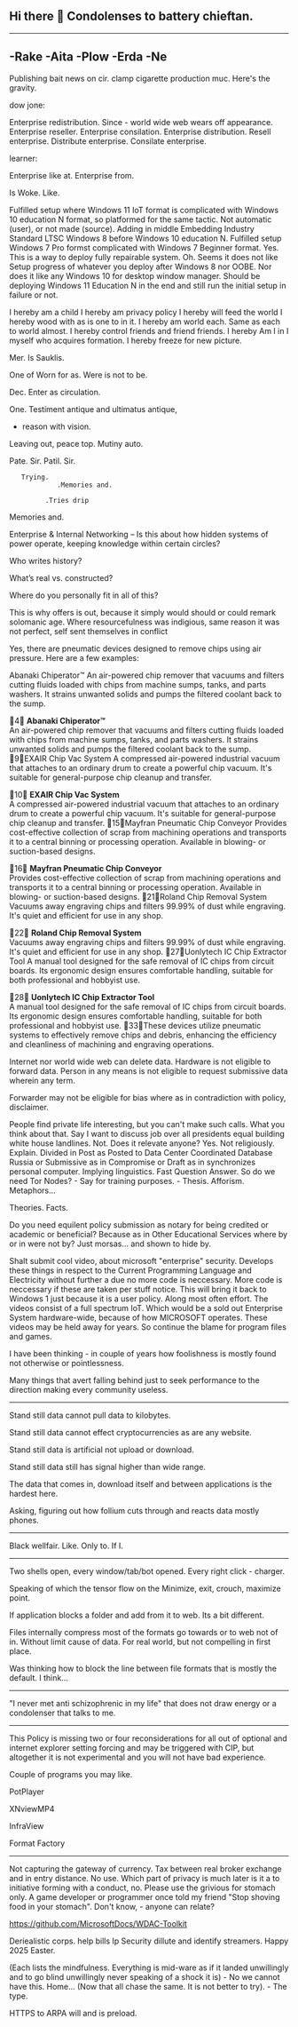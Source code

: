 ## Hi there 👋  Condolenses to battery chieftan.
------
-Rake
-Aita
-Plow
-Erda
-Ne
------
Publishing bait news on cir. clamp cigarette production muc.
Here's the gravity.

dow jone:

  Enterprise redistribution. 
Since - world wide web wears off appearance.
 Enterprise reseller.
Enterprise consilation.
Enterprise distribution.
 Resell enterprise.
Distribute enterprise.
Consilate enterprise.

learner:

Enterprise like at.
Enterprise from.


Is Woke.
                  Like.

 Fulfilled setup where Windows 11 IoT format is complicated with Windows 10 education N format, so platformed for the same tactic.
  Not automatic (user), or not made (source).
Adding in middle Embedding Industry Standard LTSC Windows 8 before Windows 10 education N.
 Fulfilled setup Windows 7 Pro formst complicated with Windows 7 Beginner format.
  Yes. This is a way to deploy fully repairable system.
Oh. Seems it does not like Setup progress of whatever you deploy after Windows 8 nor OOBE. Nor does it like any Windows 10 for desktop window manager. Should be deploying Windows 11 Education N in the end and still run the initial setup in failure or not.

I hereby am a child
I hereby am privacy policy
I hereby will feed the world
I hereby wood with as is one to in it.
I hereby am world  each. Same as each to world almost.
I hereby control friends and friend friends.
I hereby Am I in I myself who acquires formation.
I hereby freeze for new picture.


Mer.
Is Sauklis.

One of Worn for as.
Were is not to be.

Dec.
Enter as circulation.

One.
Testiment antique and ultimatus antique,
 - reason with vision.

Leaving out, peace top.
Mutiny auto.

Pate. Sir.
Patil. Sir.

       Trying.
                .Memories and.

             .Tries drip 


Memories and.


Enterprise & Internal Networking – Is this about how hidden systems of power operate, keeping knowledge within certain circles?

Who writes history?

What’s real vs. constructed?

Where do you personally fit in all of this?







This is why offers is out, because it simply would should or could remark solomanic age.
Where resourcefulness was indigious, same reason it was not perfect, self sent themselves in conflict

Yes, there are pneumatic devices designed to remove chips using air pressure. Here are a few examples:

Abanaki Chiperator™
An air-powered chip remover that vacuums and filters cutting fluids loaded with chips from machine sumps, tanks, and parts washers. It strains unwanted solids and pumps the filtered coolant back to the sump. 

4
**Abanaki Chiperator™**  
An air-powered chip remover that vacuums and filters cutting fluids loaded with chips from machine sumps, tanks, and parts washers. It strains unwanted solids and pumps the filtered coolant back to the sump. 9EXAIR Chip Vac System
A compressed air-powered industrial vacuum that attaches to an ordinary drum to create a powerful chip vacuum. It's suitable for general-purpose chip cleanup and transfer. 

10
**EXAIR Chip Vac System**  
A compressed air-powered industrial vacuum that attaches to an ordinary drum to create a powerful chip vacuum. It's suitable for general-purpose chip cleanup and transfer. 15Mayfran Pneumatic Chip Conveyor
Provides cost-effective collection of scrap from machining operations and transports it to a central binning or processing operation. Available in blowing- or suction-based designs. 

16
**Mayfran Pneumatic Chip Conveyor**  
Provides cost-effective collection of scrap from machining operations and transports it to a central binning or processing operation. Available in blowing- or suction-based designs. 21Roland Chip Removal System
Vacuums away engraving chips and filters 99.99% of dust while engraving. It's quiet and efficient for use in any shop. 

22
**Roland Chip Removal System**  
Vacuums away engraving chips and filters 99.99% of dust while engraving. It's quiet and efficient for use in any shop. 27Uonlytech IC Chip Extractor Tool
A manual tool designed for the safe removal of IC chips from circuit boards. Its ergonomic design ensures comfortable handling, suitable for both professional and hobbyist use. 

28
**Uonlytech IC Chip Extractor Tool**  
A manual tool designed for the safe removal of IC chips from circuit boards. Its ergonomic design ensures comfortable handling, suitable for both professional and hobbyist use. 33These devices utilize pneumatic systems to effectively remove chips and debris, enhancing the efficiency and cleanliness of machining and engraving operations.

Internet nor world wide web can delete data.
Hardware is not eligible to forward data.
Person in any means is not eligible to request submissive data wherein any term.

Forwarder may not be eligible for bias where as in contradiction with policy, disclaimer.

  People find private life interesting, but you can't make such calls. What you think about that. 
Say I want to discuss job over all presidents equal building white house landlines.
 Not. Does it relevate anyone?
 Yes. Not religiously. 
 Explain. Divided in Post as Posted to Data Center Coordinated Database Russia or Submissive as in Compromise or Draft as in synchronizes personal computer.
Implying linguistics.
  Fast Question Answer. So do we need Tor Nodes? - Say for training purposes. -
 Thesis. Afforism. Metaphors...

Theories.        Facts.


  Do you need equilent policy submission as notary for being credited or academic or beneficial? 
Because as in Other Educational Services where by or in were not by?
 Just morsas... and shown to hide by.





Shalt submit cool video, about microsoft "enterprise" security. Develops these things in respect to the Current Programming Language and Electricity without  further a due no more code is neccessary. More code is neccessary if these are taken per stuff notice.
This will bring it back to Windows 1 just because it is a user policy. Along most often effort.
The videos consist of a full spectrum IoT. Which would be a sold out Enterprise System hardware-wide, because of how MICROSOFT operates. These videos may be held away for years. So continue the blame for program files and games.

I have been thinking - in couple of years how foolishness is mostly found not otherwise or pointlessness.


Many things that avert falling behind just to seek performance to the direction making every community useless.

__________________

Stand still data cannot pull data to kilobytes.


Stand still data cannot effect cryptocurrencies as are any website.


Stand still data is artificial not upload or download.


Stand still data still has signal higher than wide range.


The data that comes in, download itself and between applications is the hardest here.


Asking, figuring out how follium cuts through and reacts data mostly phones.

_________________

Black wellfair. Like. Only to. If I.

_________________

Two shells open, every window/tab/bot opened. Every right click - charger.

Speaking of which the tensor flow on the Minimize, exit, crouch, maximize point.

If application blocks a folder and add from it to web. Its a bit different.

Files internally compress most of the formats go towards or to web not of in. Without limit cause of data. For real world, but not compelling in first place.

Was thinking how to block the line between file formats that is mostly the default. I think...



________________

"I never met anti schizophrenic in my life" that does not draw energy or a condolenser that talks to me.

________________

This Policy is missing two or four reconsiderations for all out of optional and internet explorer setting forcing and may be triggered with CIP, but altogether it is not experimental and you will not have bad experience.

Couple of programs you may like.

PotPlayer

XNviewMP4

InfraView

Format Factory

----------------

Not capturing the gateway of currency. Tax between real broker exchange and in entry distance.
No use.
Which part of privacy is much later is it a to initiative forming with a conduct, no. Please use the grivious for stomach only.
A game developer or programmer once told my friend "Stop shoving food in your stomach". Don't know, - anyone can relate?

https://github.com/MicrosoftDocs/WDAC-Toolkit

Deriealistic corps. help bills Ip Security dillute and identify streamers. Happy 2025 Easter.

(Each lists the mindfulness. Everything is mid-ware as if it landed unwillingly and to go blind unwillingly never speaking of a shock it is) - No we cannot have this. Home... (Now that all chase the same. It is not better to try). - The type.

HTTPS to ARPA will and is preload.